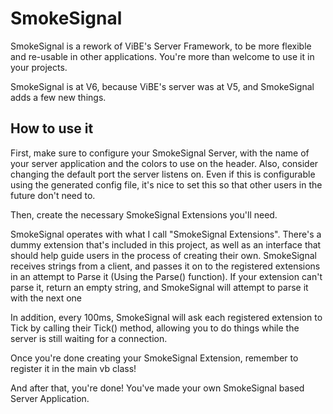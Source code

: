 # SmokeSignal
SmokeSignal is a rework of ViBE's Server Framework, to be more flexible and re-usable in other applications. You're more than welcome to use it in your projects.

SmokeSignal is at V6, because ViBE's server was at V5, and SmokeSignal adds a few new things.

## How to use it
First, make sure to configure your SmokeSignal Server, with the name of your server application and the colors to use on the header. Also, consider changing the default port the server listens on. Even if this is configurable using the generated config file, it's nice to set this so that other users in the future don't need to.

Then, create the necessary SmokeSignal Extensions you'll need.

SmokeSignal operates with what I call "SmokeSignal Extensions". There's a dummy extension that's included in this project, as well as an interface that should help guide users in the process of creating their own. SmokeSignal receives strings from a client, and passes it on to the registered extensions in an attempt to Parse it (Using the Parse() function). If your extension can't parse it, return an empty string, and SmokeSignal will attempt to parse it with the next one

In addition, every 100ms, SmokeSignal will ask each registered extension to Tick by calling their Tick() method, allowing you to do things while the server is still waiting for a connection.

Once you're done creating your SmokeSignal Extension, remember to register it in the main vb class!

And after that, you're done! You've made your own SmokeSignal based Server Application.
